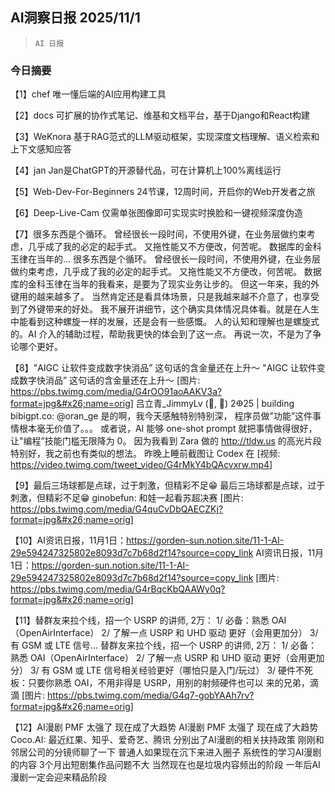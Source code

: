 ## AI洞察日报 2025/11/1

>  `AI 日报` 

### 今日摘要

【1】chef
唯一懂后端的AI应用构建工具

【2】docs
可扩展的协作式笔记、维基和文档平台，基于Django和React构建

【3】WeKnora
基于RAG范式的LLM驱动框架，实现深度文档理解、语义检索和上下文感知应答

【4】jan
Jan是ChatGPT的开源替代品，可在计算机上100%离线运行

【5】Web-Dev-For-Beginners
24节课，12周时间，开启你的Web开发者之旅

【6】Deep-Live-Cam
仅需单张图像即可实现实时换脸和一键视频深度伪造

【7】很多东西是个循环。 曾经很长一段时间，不使用外键，在业务层做约束考虑，几乎成了我的必定的起手式。 又拖性能又不方便改，何苦呢。 数据库的金科玉律在当年的...
很多东西是个循环。 曾经很长一段时间，不使用外键，在业务层做约束考虑，几乎成了我的必定的起手式。 又拖性能又不方便改，何苦呢。 数据库的金科玉律在当年的我看来，是要为了现实业务让步的。 但这一年来，我的外键用的越来越多了。 当然肯定还是看具体场景，只是我越来越不介意了，也享受到了外键带来的好处。 我不展开讲细节，这个确实具体情况具体看。就是在人生中能看到这种螺旋一样的发展，还是会有一些感慨。 人的认知和理解也是螺旋式的。AI 介入的辅助过程，帮助我更快的体会到了这一点。 再说一次，不是为了争论哪个更好。

【8】"AIGC 让软件变成数字快消品” 这句话的含金量还在上升～
"AIGC 让软件变成数字快消品” 这句话的含金量还在上升～ [图片: https://pbs.twimg.com/media/G4rOO91aoAAKV3a?format=jpg&#x26;name=orig] 吕立青_JimmyLv (🐣, 🐣) 2𐃏25 | building bibigpt.co: @oran_ge 是的啊，我今天感触特别特别深， 程序员做"功能”这件事情根本毫无价值了。。。 或者说，AI 能够 one-shot prompt 就把事情做得很好，让"编程”技能门槛无限降为 0。 因为我看到 Zara 做的 http://tldw.us 的高光片段特别好，我之前也有类似的想法。 昨晚上睡前截图让 Codex 在 [视频: https://video.twimg.com/tweet_video/G4rMkY4bQAcvxrw.mp4]

【9】最后三场球都是点球，过于刺激，但精彩不足😁
最后三场球都是点球，过于刺激，但精彩不足😁 ginobefun: 和娃一起看苏超决赛 [图片: https://pbs.twimg.com/media/G4quCvDbQAECZKj?format=jpg&#x26;name=orig]

【10】AI资讯日报，11月1日：https://gorden-sun.notion.site/11-1-AI-29e594247325802e8093d7c7b68d2f14?source=copy_link
AI资讯日报，11月1日：https://gorden-sun.notion.site/11-1-AI-29e594247325802e8093d7c7b68d2f14?source=copy_link [图片: https://pbs.twimg.com/media/G4rBqcKbQAAWy0q?format=jpg&#x26;name=orig]

【11】替群友来拉个线，招一个 USRP 的讲师, 2万： 1/ 必备：熟悉 OAI（OpenAirInterface） 2/ 了解一点 USRP 和 UHD 驱动 更好（会用更加分） 3/ 有 GSM 或 LTE 信号...
替群友来拉个线，招一个 USRP 的讲师, 2万： 1/ 必备：熟悉 OAI（OpenAirInterface） 2/ 了解一点 USRP 和 UHD 驱动 更好（会用更加分） 3/ 有 GSM 或 LTE 信号相关经验更好（哪怕只是入门/玩过） 3/ 硬件不死板：只要你熟悉 OAI，不用非得是 USRP，用别的射频硬件也可以 来的兄弟，滴滴 [图片: https://pbs.twimg.com/media/G4q7-gobYAAh7rv?format=jpg&#x26;name=orig]

【12】AI漫剧 PMF 太强了 现在成了大趋势
AI漫剧 PMF 太强了 现在成了大趋势 Coco.AI: 最近红果、知乎、爱奇艺、腾讯 分别出了AI漫剧的相关扶持政策 刚刚和邻居公司的分镜师聊了一下 普通人如果现在沉下来进入圈子 系统性的学习AI漫剧的内容 3个月出短剧集作品问题不大 当然现在也是垃圾内容频出的阶段 一年后AI漫剧一定会迎来精品阶段

